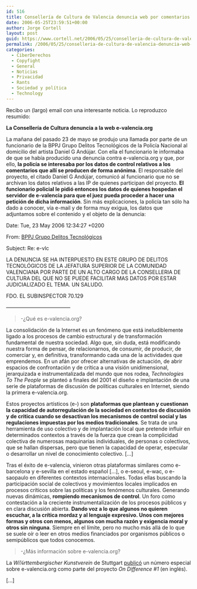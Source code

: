 ```yaml
---
id: 516
title: Consellerí­a de Cultura de Valencia denuncia web por comentarios crí­ticos anónimos
date: 2006-05-25T23:59:51+00:00
author: Jorge Cortell
layout: post
guid: https://www.cortell.net/2006/05/25/conselleria-de-cultura-de-valencia-denuncia-web-por-comentarios-criticos-anonimos/
permalink: /2006/05/25/conselleria-de-cultura-de-valencia-denuncia-web-por-comentarios-criticos-anonimos/
categories:
  - CiberDerechos
  - Copyfight
  - General
  - Noticias
  - Privacidad
  - Rants
  - Sociedad y polí­tica
  - Technology
---
```

Recibo un (largo) email con una interesante noticia. Lo reproduzco resumido:

**La Consellerí­a de Cultura denuncia a la web e-valencia.org**

La mañana del pasado 23 de mayo se produjo una llamada por parte de un funcionario de la BPPJ Grupo Delitos Tecnológicos de la Policí­a Nacional al domicilio del artista Daniel G Andújar. Con ella el funcionario le informaba de que se habí­a producido una denuncia contra e-valencia.org y que, por ello, **la policí­a se interesaba por los datos de control relativos a los comentarios que allí­ se producen de forma anónima**. El responsable del proyecto, el citado Daniel G Andújar, comunicó al funcionario que no se archivan los datos relativos a las IP de quienes participan del proyecto. **El funcionario policial le pidió entonces los datos de quienes hospedan el servidor de e-valencia para que el juez pueda proceder a hacer una petición de dicha información**. Sin más explicaciones, la policí­a tan sólo ha dado a conocer, ví­a e-mail y de forma muy exigua, los datos que adjuntamos sobre el contenido y el objeto de la denuncia:

Date: Tue, 23 May 2006 12:34:27 +0200
  
From: <a target="_blank" title="grupo delitos tecnológicos" href="mailto:valencia.dtecnologicos@policia.es">BPPJ Grupo Delitos Tecnológicos</a>
  
Subject: Re: e-vlc

LA DENUNCIA SE HA INTERPUESTO EN ESTE GRUPO DE DELITOS TECNOLÓGICOS DE LA JEFATURA SUPERIOR DE LA COMUNIDAD VALENCIANA POR PARTE DE UN ALTO CARGO DE LA CONSELLERIA DE CULTURA DEL QUE NO SE PUEDE FACILITAR MAS DATOS POR ESTAR JUDICIALIZADO EL TEMA. UN SALUDO.
  
FDO. EL SUBINSPECTOR 70.129

————————————–

> -¿Qué es e-valencia.org?

La consolidación de la Internet es un fenómeno que está ineludiblemente ligado a los procesos de cambio estructural y de transformación fundamental de nuestra sociedad. Algo que, sin duda, está modificando nuestra forma de pensar, de relacionarnos, de consumir, de producir, de comerciar y, en definitiva, transformando cada una de la actividades que emprendemos. En un afán por ofrecer alternativas de actuación, de abrir espacios de confrontación y de crí­tica a una visión unidimensional, jerarquizada e instrumentalizada del mundo que nos rodea, _Technologies To The People_ se planteó a finales del 2001 el diseño e implantación de una serie de plataformas de discusión de polí­ticas culturales en Internet, siendo la primera e-valencia.org.

Estos proyectos artí­sticos (e-) son **plataformas que plantean y cuestionan la capacidad de autorregulación de la sociedad en contextos de discusión y de critica cuando se desactivan los mecanismos de control social y las regulaciones impuestas por los medios tradicionales**. Se trata de una herramienta de uso colectivo y de implantación local que pretende influir en determinados contextos a través de la fuerza que crean la complicidad colectiva de numerosas maquinarias individuales, de personas o colectivos, que se hallan dispersas, pero que tienen la capacidad de operar, especular o desarrollar un nivel de conocimiento colectivo. [...]

Tras el éxito de e-valencia, vinieron otras plataformas similares como e-barcelona y e-sevilla en el estado español [...], o e-seoul, e-wac, o e-saopaulo en diferentes contextos internacionales. Todas ellas buscando la participación social de colectivos y movimientos locales implicados en procesos crí­ticos sobre las polí­ticas y los fenómenos culturales. Generando nuevas dinámicas, **rompiendo mecanismos de control**. Un foro como contestación a la creciente instrumentalización de los procesos públicos y en clara discusión abierta. **Dando voz a lo que algunos no quieren escuchar, a la crí­tica mordaz y al lenguaje expresivo. Unos con mejores formas y otros con menos, algunos con mucha razón y exigencia moral y otros sin ninguna**. Siempre en el lí­mite, pero no mucho más allá de lo que se suele oí­r o leer en otros medios financiados por organismos públicos o semipúblicos que todos conocemos.

> -¿Más información sobre e-valencia.org?

La _Wí¼rttembergischer Kunstverein_ de Stuttgart <a target="_blank" title="sobre eValencia" href="https://www.e-wac.org/modules.php?name=UpDownload&req=getit&lid=18">publicó</a> un número especial sobre e-valencia.org como parte del proyecto _On Difference #1_ (en inglés).

[...]